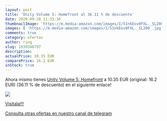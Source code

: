 ```yaml
---
layout: post
title: 'Unity Volume 5: Homefront al 36.11 % de descuento'
date: 2020-09-28 11:33:16
thumbnailImage: 'https://m.media-amazon.com/images/I/51nkEov0FXL._SL200_.jpg'
images: [ 'https://m.media-amazon.com/images/I/51nkEov0FXL._SL200_.jpg' ]
comments: true
category: ofertas
author: ring
slug: 1939346797
description:
actualPrice: 10.35 EUR
comparePrice: 16.2 EUR
inStock: true
---
```


Ahora mismo tienes [Unity Volume 5: Homefront](https://www.amazon.com/dp/1939346797/?tag=redken08-20) a 10.35 EUR (original: 16.2 EUR) (36.11 %  de descuento) en el siguiente enlace!

[![](https://m.media-amazon.com/images/I/51nkEov0FXL._SL200_.jpg)](https://www.amazon.com/dp/1939346797/?tag=redken08-20)

[Visítala!!!](https://www.amazon.com/dp/1939346797/?tag=redken08-20)

[Consulta otras ofertas en nuestro canal de telegram](https://t.me/s/ofertas25)
